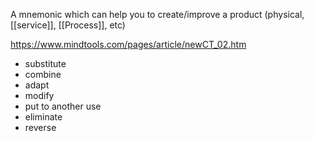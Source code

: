 A mnemonic which can help you to create/improve a product (physical, [[service]], [[Process]], etc)

https://www.mindtools.com/pages/article/newCT_02.htm

- substitute
- combine
- adapt
- modify
- put to another use
- eliminate
- reverse